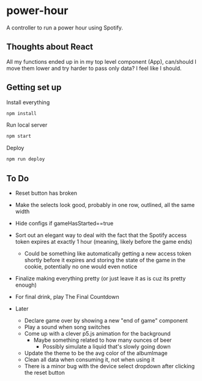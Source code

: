 # power-hour

A controller to run a power hour using Spotify.

## Thoughts about React

All my functions ended up in in my top level component (App), can/should I move them lower and try harder to pass only data? I feel like I should.

## Getting set up

Install everything

```sh
npm install
```

Run local server

```sh
npm start
```

Deploy

```sh
npm run deploy
```


## To Do

- Reset button has broken

- Make the selects look good, probably in one row, outlined, all the same width
- Hide configs if gameHasStarted==true

- Sort out an elegant way to deal with the fact that the Spotify access token expires at exactly 1 hour (meaning, likely before the game ends)
  - Could be something like automatically getting a new access token shortly before it expires and storing the state of the game in the cookie, potentially no one would even notice
- Finalize making everything pretty (or just leave it as is cuz its pretty enough)
- For final drink, play The Final Countdown

- Later
  - Declare game over by showing a new "end of game" component
  - Play a sound when song switches
  - Come up with a clever p5.js animation for the background
    - Maybe something related to how many ounces of beer
      - Possibly simulate a liquid that's slowly going down
  - Update the theme to be the avg color of the albumImage
  - Clean all data when consuming it, not when using it
  - There is a minor bug with the device select dropdown after clicking the reset button
